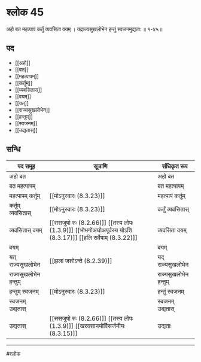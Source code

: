 # श्लोक 45

अहो बत महत्पापं कर्तुं व्यवसिता वयम् ।
यद्राज्यसुखलोभेन हन्तुं स्वजनमुद्यताः ॥ १-४५॥


## पद 

- [[अहो]]
- [[बत]]
- [[महत्पापम्]]
- [[कर्तुम्]]
- [[व्यवसितास्]]
- [[वयम्]]
- [[यत्]]
- [[राज्यसुखलोभेन]]
- [[हन्तुम्]]
- [[स्वजनम्]]
- [[उद्यतास्]]

## सन्धि

| पद समूह | सूत्राणि | संधिकृत रूप |
| ----- | ----- | ----- |
| अहो बत |  | अहो बत |
| बत महत्पापम् |  | बत महत्पापम् |
| महत्पापम् कर्तुम् |  [[मोऽनुस्वारः (8.3.23)]] | महत्पापं कर्तुम् |
| कर्तुम् व्यवसितास् |  [[मोऽनुस्वारः (8.3.23)]] | कर्तुं व्यवसितास् |
| व्यवसितास् वयम् |  [[ससजुषो रुः (8.2.66)]] [[तस्य लोपः (1.3.9)]] [[भोभगोअघोअपूर्वस्य योऽशि (8.3.17)]] [[हलि सर्वेषाम् (8.3.22)]] | व्यवसिता वयम् |
| वयम् |  | वयम् |
| यत् राज्यसुखलोभेन |  [[झलां जशोऽन्ते (8.2.39)]] | यद् राज्यसुखलोभेन |
| राज्यसुखलोभेन हन्तुम् |  | राज्यसुखलोभेन हन्तुम् |
| हन्तुम् स्वजनम् |  [[मोऽनुस्वारः (8.3.23)]] | हन्तुं स्वजनम् |
| स्वजनम् उद्यतास् |  | स्वजनम् उद्यतास् |
| उद्यतास् |  [[ससजुषो रुः (8.2.66)]] [[तस्य लोपः (1.3.9)]] [[खरवसानयोर्विसर्जनीयः (8.3.15)]] | उद्यताः |


---

#श्लोक